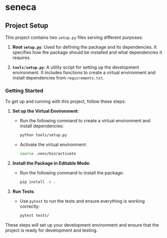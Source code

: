 # seneca

## Project Setup

This project contains two `setup.py` files serving different purposes:

1. **Root `setup.py`**: Used for defining the package and its dependencies. It specifies how the package should be installed and what dependencies it requires.

2. **`tools/setup.py`**: A utility script for setting up the development environment. It includes functions to create a virtual environment and install dependencies from `requirements.txt`.

### Getting Started

To get up and running with this project, follow these steps:

1. **Set up the Virtual Environment**:
   - Run the following command to create a virtual environment and install dependencies:
     ```bash
     python tools/setup.py
     ```
   - Activate the virtual environment:
     ```bash
     source .venv/bin/activate
     ```

2. **Install the Package in Editable Mode**:
   - Run the following command to install the package:
     ```bash
     pip install -e .
     ```

3. **Run Tests**:
   - Use `pytest` to run the tests and ensure everything is working correctly:
     ```bash
     pytest tests/
     ```

These steps will set up your development environment and ensure that the project is ready for development and testing.
